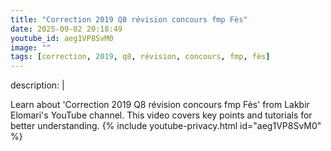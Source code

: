 ```yaml
---
title: "Correction 2019 Q8 révision concours fmp Fès"
date: 2025-09-02 20:18:49 
youtube_id: aeg1VP8SvM0
image: ""
tags: [correction, 2019, q8, révision, concours, fmp, fès]
---
```

description: |
  
  Learn about 'Correction 2019 Q8 révision concours fmp Fès' from Lakbir Elomari's YouTube channel. This video covers key points and tutorials for better understanding.
{% include youtube-privacy.html id="aeg1VP8SvM0" %}
